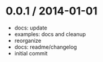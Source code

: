 
0.0.1 / 2014-01-01 
==================

 * docs: update
 * examples: docs and cleanup
 * reorganize
 * docs: readme/changelog
 * initial commit
